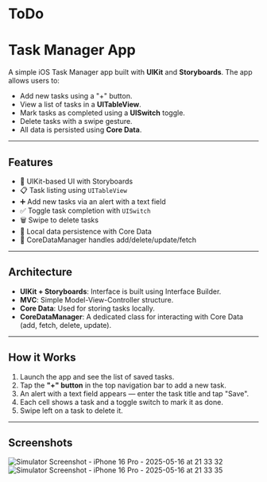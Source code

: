 # ToDo
# Task Manager App

A simple iOS Task Manager app built with **UIKit** and **Storyboards**. The app allows users to:

- Add new tasks using a "+" button.
- View a list of tasks in a **UITableView**.
- Mark tasks as completed using a **UISwitch** toggle.
- Delete tasks with a swipe gesture.
- All data is persisted using **Core Data**.

---

## Features

- 📱 UIKit-based UI with Storyboards
- 📋 Task listing using `UITableView`
- ➕ Add new tasks via an alert with a text field
- ✅ Toggle task completion with `UISwitch`
- 🗑 Swipe to delete tasks
- 💾 Local data persistence with Core Data
- 🔁 CoreDataManager handles add/delete/update/fetch

---

## Architecture

- **UIKit + Storyboards**: Interface is built using Interface Builder.
- **MVC**: Simple Model-View-Controller structure.
- **Core Data**: Used for storing tasks locally.
- **CoreDataManager**: A dedicated class for interacting with Core Data (add, fetch, delete, update).

---

## How it Works

1. Launch the app and see the list of saved tasks.
2. Tap the **"+" button** in the top navigation bar to add a new task.
3. An alert with a text field appears — enter the task title and tap "Save".
4. Each cell shows a task and a toggle switch to mark it as done.
5. Swipe left on a task to delete it.

---

## Screenshots

![Simulator Screenshot - iPhone 16 Pro - 2025-05-16 at 21 33 32](https://github.com/user-attachments/assets/130eda88-ee1c-422e-98a5-7e3cd7e689c3)
![Simulator Screenshot - iPhone 16 Pro - 2025-05-16 at 21 33 35](https://github.com/user-attachments/assets/df7b2a42-3eab-45b3-8c08-ea697e195a79)

